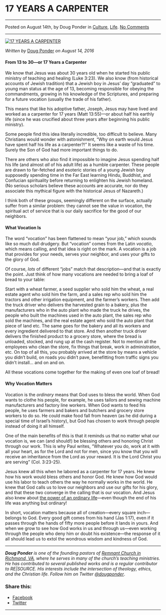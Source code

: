 17 YEARS A CARPENTER
====================

* * *

Posted on August 14th, by Doug Ponder in [Culture](http://www.remnantresource.org/category/culture/), [Life](http://www.remnantresource.org/category/life/). [No Comments](http://www.remnantresource.org/17-years-a-carpenter-vocation/#respond)

* * *

[![17 YEARS A CARPENTER](http://www.remnantresource.org/wp-content/uploads/2016/08/17-years-1-e1472675868261.jpg)](http://www.remnantresource.org/wp-content/uploads/2016/08/17-years-1-e1472675868261.jpg)  

_Written by_ [Doug Ponder](http://www.remnantresource.org/author/doug-ponder/ "Posts by Doug Ponder") _on August 14, 2016_

#### **From 13 to 30—or 17 Years a Carpenter**

We know that Jesus was about 30 years old when he started his public ministry of teaching and healing (Luke 3:23). We also know (from historical accounts of Jewish tradition) that a Jewish boy in Jesus’ day “graduated” to young man status at the age of 13, becoming responsible for obeying the commandments, growing in his knowledge of the Scriptures, and preparing for a future vocation (usually the trade of his father).

This means that like his adoptive father, Joseph, Jesus may have lived and worked as a carpenter for 17 years (Matt 13:55)—or about half his earthly life (since he was crucified about three years after beginning his public ministry).

Some people find this idea literally incredible, too difficult to believe. Many Christians would wonder with astonishment, “Why on earth would Jesus have spent half his life as a carpenter?!” It seems like a waste of his time. Surely the Son of God had more important things to do.

There are others who also find it impossible to imagine Jesus spending half his life (and almost _all_ of his adult life) as a humble carpenter. These people are drawn to far-fetched and esoteric stories of a young Jewish boy supposedly spending time in the Far East learning Hindu, Buddhist, and Confucian spirituality before returning to enlighten his Jewish homeland. (No serious scholars believe these accounts are accurate, nor do they associate this mythical figure with the historical Jesus of Nazareth.)

I think both of these groups, seemingly different on the surface, actually suffer from a similar problem: they cannot see the value in vocation, the spiritual act of service that is our daily sacrifice for the good of our neighbors.

#### **What Vocation Is**

The word “vocation” has been flattened to mean “your job,” which sounds like so much dull drudgery. But “vocation” comes from the Latin _vocatio_, which means calling, and that idea is right on the mark. A vocation is a job that provides for your needs, serves your neighbor, and uses your gifts to the glory of God.

Of course, _lots_ of different “jobs” match that description—and that is exactly the point. Just think of how many vocations are needed to bring a loaf of bread to your table:

Start with a wheat farmer, a seed supplier who sold him the wheat, a real estate agent who sold him the farm, and a sales rep who sold him the tractors and other irrigation equipment, and the farmer’s workers. Then add the truck driver who delivers the harvested grain to a bakery, plus the manufacturers who in the auto plant who made the truck he drives, the people who built the machines used in the auto plant, the sales rep who sold the machines, and the real estate agent who sold the auto plant that piece of land etc. The same goes for the bakery and all its workers and every ingredient delivered to that store. And then another truck driver delivers the finished product to a grocery store, where the bread is unloaded, stocked, and rung up at the cash register. Not to mention all the employees who clean the store, fix things that break, work in administration, etc. On top of all this, you probably arrived at the store by means a vehicle you didn’t build, on roads you didn’t pave, benefitting from traffic signs you didn’t install… and on and on.

All these vocations come together for the making of even one loaf of bread!

#### **Why Vocation Matters**

Vocation is the _ordinary_ means that God uses to bless the world. When God wants to clothe his people, for example, he uses tailors and sewing machine manufacturers and factory line workers. When God wants to feed his people, he uses farmers and bakers and butchers and grocery store workers to do so. He could make food fall from heaven (as he did during a special time of Israel’s history), but God has chosen to work through people instead of doing it all himself.

One of the main benefits of this is that it reminds us that no matter what our vocation is, we can (and should!) be blessing others and honoring Christ through our work. This is why Paul writes, “Whatever you do, work at it with all your heart, as for the Lord and not for men, since you know that you will receive an inheritance from the Lord as your reward. It is the Lord Christ you are serving” (Col. 3:23-25).

Jesus knew all this when he labored as a carpenter for 17 years. He knew how his work would bless others and honor God. He knew how God would use his labor to teach others the way he normally works in the world. He knew that God calls us to love our neighbors and use our gifts for his glory, and that these two converge in the calling that is our vocation. And Jesus also knew about [the power of an ordinary life](http://www.remnantresource.org/the-power-of-an-ordinary-life/)—even though the end of his life was anything but ordinary!

In short, vocation matters because all of creation—every square inch—belongs to God. Every good gift comes from his hand (Jas 1:17), even if it passes through the hands of fifty more people before it lands in yours. And when we grow to see how God works in us and through us—even working through the people who deny him or doubt his existence—the response of it all should lead us to extol the wondrous wisdom and kindness of God.

* * *

_**Doug Ponder** is one of the founding pastors of [Remnant Church in Richmond, VA](http://www.remnantrichmond.org/), where he serves in many of the church’s teaching ministries. He has contributed to several published works and is a regular contributor to RE|SOURCE. His interests include the intersection of theology, ethics, and the Christian life. Follow him on Twitter [@dougponder](https://twitter.com/dougponder)_.

### Share this:

*   [Facebook](http://www.remnantresource.org/17-years-a-carpenter-vocation/?share=facebook "Click to share on Facebook")
*   [Twitter](http://www.remnantresource.org/17-years-a-carpenter-vocation/?share=twitter "Click to share on Twitter")

  

* * *
